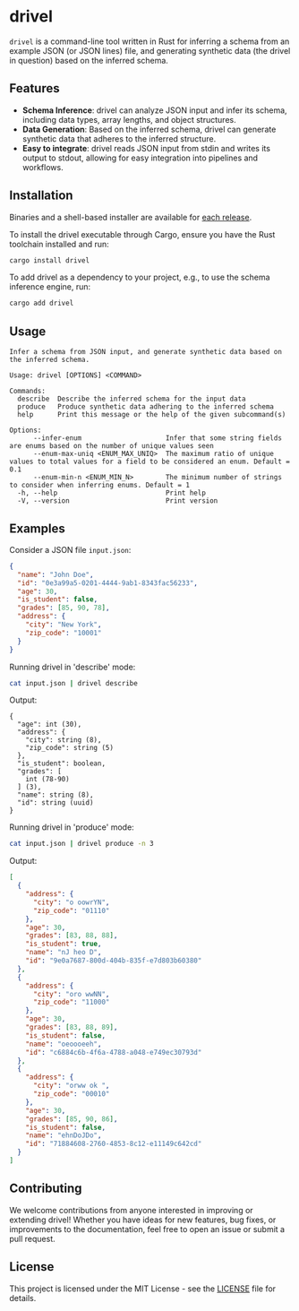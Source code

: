 # drivel

`drivel` is a command-line tool written in Rust for inferring a schema from an example JSON (or JSON lines) file, and generating synthetic data (the drivel in question)
based on the inferred schema.

## Features

- **Schema Inference**: drivel can analyze JSON input and infer its schema, including data types, array lengths, and object structures.
- **Data Generation**: Based on the inferred schema, drivel can generate synthetic data that adheres to the inferred structure.
- **Easy to integrate**: drivel reads JSON input from stdin and writes its output to stdout, allowing for easy integration into pipelines and workflows.

## Installation

Binaries and a shell-based installer are available for [each release](https://github.com/hgrsd/drivel/releases).

To install the drivel executable through Cargo, ensure you have the Rust toolchain installed and run:

```sh
cargo install drivel
```

To add drivel as a dependency to your project, e.g., to use the schema inference engine, run:

```sh
cargo add drivel
```

## Usage

```
Infer a schema from JSON input, and generate synthetic data based on the inferred schema.

Usage: drivel [OPTIONS] <COMMAND>

Commands:
  describe  Describe the inferred schema for the input data
  produce   Produce synthetic data adhering to the inferred schema
  help      Print this message or the help of the given subcommand(s)

Options:
      --infer-enum                     Infer that some string fields are enums based on the number of unique values seen
      --enum-max-uniq <ENUM_MAX_UNIQ>  The maximum ratio of unique values to total values for a field to be considered an enum. Default = 0.1
      --enum-min-n <ENUM_MIN_N>        The minimum number of strings to consider when inferring enums. Default = 1
  -h, --help                           Print help
  -V, --version                        Print version
```

## Examples

Consider a JSON file `input.json`:

```json
{
  "name": "John Doe",
  "id": "0e3a99a5-0201-4444-9ab1-8343fac56233",
  "age": 30,
  "is_student": false,
  "grades": [85, 90, 78],
  "address": {
    "city": "New York",
    "zip_code": "10001"
  }
}
```

Running drivel in 'describe' mode:

```sh
cat input.json | drivel describe
```

Output:

```
{
  "age": int (30),
  "address": {
    "city": string (8),
    "zip_code": string (5)
  },
  "is_student": boolean,
  "grades": [
    int (78-90)
  ] (3),
  "name": string (8),
  "id": string (uuid)
}
```

Running drivel in 'produce' mode:

```sh
cat input.json | drivel produce -n 3
```

Output:

```json
[
  {
    "address": {
      "city": "o oowrYN",
      "zip_code": "01110"
    },
    "age": 30,
    "grades": [83, 88, 88],
    "is_student": true,
    "name": "nJ heo D",
    "id": "9e0a7687-800d-404b-835f-e7d803b60380"
  },
  {
    "address": {
      "city": "oro wwNN",
      "zip_code": "11000"
    },
    "age": 30,
    "grades": [83, 88, 89],
    "is_student": false,
    "name": "oeoooeeh",
    "id": "c6884c6b-4f6a-4788-a048-e749ec30793d"
  },
  {
    "address": {
      "city": "orww ok ",
      "zip_code": "00010"
    },
    "age": 30,
    "grades": [85, 90, 86],
    "is_student": false,
    "name": "ehnDoJDo",
    "id": "71884608-2760-4853-8c12-e11149c642cd"
  }
]
```

## Contributing

We welcome contributions from anyone interested in improving or extending drivel! Whether you have ideas for new features, bug fixes, or improvements to the documentation, feel free to open an issue or submit a pull request.

## License

This project is licensed under the MIT License - see the [LICENSE](LICENSE) file for details.
